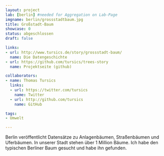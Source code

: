 ```yaml
---
layout: project
lab: [berlin] #needed for Aggregation on Lab-Page
imgname: berlin/grossstadtbaum.jpg
title: Großstadt-Baum
showcase: 0
status: abgeschlossen
draft: false

links:
- url: http://www.tursics.de/story/grossstadt-baum/
  name: Die Datengeschichte
- url: https://github.com/tursics/trees-story
  name: Projektseite (github)

collaborators:
- name: Thomas Tursics
  links:
  - url: https://twitter.com/tursics
    name: Twitter
  - url: http://github.com/tursics
    name: GitHub

tags:
- Umwelt

---
```


Berlin veröffentlicht Datensätze zu Anlagenbäumen, Straßenbäumen und Uferbäumen.
In unserer Stadt stehen über 1 Million Bäume.
Ich habe den typischen Berliner Baum gesucht und habe ihn gefunden.

